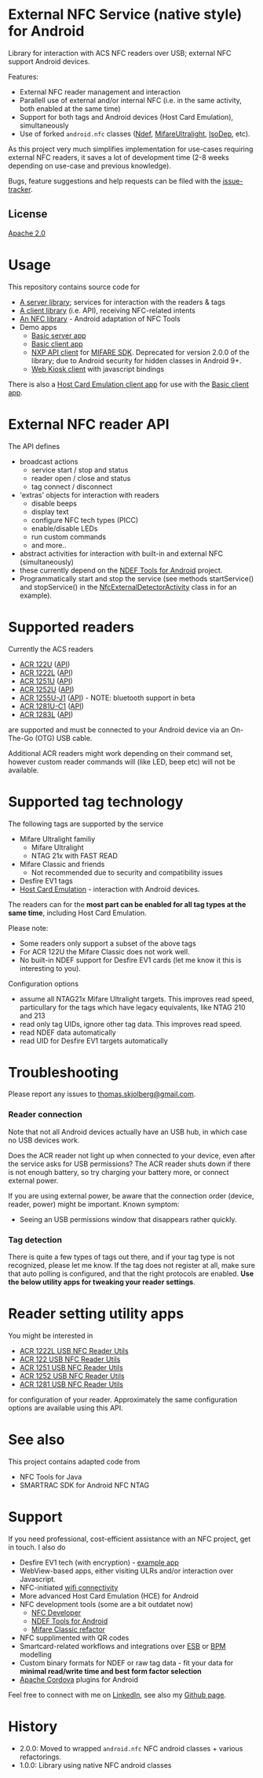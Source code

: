 

# External NFC Service (native style) for Android
Library for interaction with ACS NFC readers over USB; external NFC support Android devices. 

Features:
 - External NFC reader management and interaction
 - Parallell use of external and/or internal NFC (i.e. in the same activity, both enabled at the same time)
 - Support for both tags and Android devices (Host Card Emulation), simultaneously
 - Use of forked `android.nfc` classes ([Ndef], [MifareUltralight], [IsoDep], etc). 

As this project very much simplifies implementation for use-cases requiring external NFC readers, it saves a lot of development time (2-8 weeks depending on use-case and previous knowledge).

Bugs, feature suggestions and help requests can be filed with the [issue-tracker].

## License
[Apache 2.0]

# Usage
This repository contains source code for 

 * [A server library](externalNFCCore); services for interaction with the readers & tags
 * [A client library](externalNFCAPI) (i.e. API), receiving NFC-related intents
 * [An NFC library](externalNFCTools) - Android adaptation of NFC Tools
 * Demo apps
    * [Basic server app](externalNFCService)
    * [Basic client app](externalNFCClient)
    * [NXP API client](externalNFCNxpClient) for [MIFARE SDK](http://www.mifare.net/en/products/mifare-sdk/). Deprecated for version 2.0.0 of the library; due to Android security for hidden classes in Android 9+.
    * [Web Kiosk client](externalNFCWebKiosk) with javascript bindings

There is also a [Host Card Emulation client app](externalNFCHostCardEmulationClient) for use with the [Basic client app](externalNFCClient).

# External NFC reader API
The API defines 
 * broadcast actions
   * service start / stop and status
   * reader open / close and status
   * tag connect / disconnect
 * 'extras' objects for interaction with readers
   * disable beeps
   * display text
   * configure NFC tech types (PICC)
   * enable/disable LEDs
   * run custom commands
   * and more.. 
 * abstract activities for interaction with built-in and external NFC (simultaneously)
  * these currently depend on the [NDEF Tools for Android](https://github.com/skjolber/ndef-tools-for-android) project.
 * Programmatically start and stop the service (see methods startService() and stopService() in the [NfcExternalDetectorActivity](externalNFCAPI/src/main/java/com/skjolberg/nfc/util/activity/NfcExternalDetectorActivity.java) class in for an example).

# Supported readers
Currently the ACS readers

 * [ACR 122U](http://www.acs.com.hk/index.php?pid=product&id=ACR122U) ([API](externalNFCAPI/src/main/java/com/skjolberg/nfc/acs/Acr122UReader.java)) 
 * [ACR 1222L](http://www.acs.com.hk/index.php?pid=product&id=ACR1222L) ([API](externalNFCAPI/src/main/java/com/skjolberg/nfc/acs/Acr1222LReader.java)) 
 * [ACR 1251U](http://www.acs.com.hk/en/products/218/acr1251-usb-nfc-reader-ii/) ([API](externalNFCAPI/src/main/java/com/skjolberg/nfc/acs/Acr1251UReader.java)) 
 * [ACR 1252U](http://www.acs.com.hk/en/products/342/acr1252u-usb-nfc-reader-iii-nfc-forum-certified-reader/) ([API](externalNFCAPI/src/main/java/com/skjolberg/nfc/acs/Acr1252UReader.java)) 
 * [ACR 1255U-J1](http://www.acs.com.hk/en/products/403/acr1255u-j1-secure-bluetooth%C2%AE-nfc-reader/) ([API](externalNFCAPI/src/main/java/com/skjolberg/nfc/acs/Acr1255UReader.java)) - NOTE: bluetooth support in beta
 * [ACR 1281U-C1](http://www.acs.com.hk/en/products/159/acr1281u-c1-dualboost-ii-usb-dual-interface-reader/) ([API](externalNFCAPI/src/main/java/src/com/skjolberg/nfc/acs/Acr1281UReader.java)) 
 * [ACR 1283L](http://www.acs.com.hk/en/products/226/acr1283l-standalone-contactless-reader/) ([API](externalNFCAPI/src/main/java/com/skjolberg/nfc/acs/Acr1283LReader.java)) 
 
are supported and must be connected to your Android device via an On-The-Go (OTG) USB cable. 

Additional ACR readers might work depending on their command set, however custom reader commands will (like LED, beep etc) will not be available.

# Supported tag technology
The following tags are supported by the service
  * Mifare Ultralight familiy
    * Mifare Ultralight
    * NTAG 21x with FAST READ
  * Mifare Classic and friends
    * Not recommended due to security and compatibility issues
  * Desfire EV1 tags
  * [Host Card Emulation](http://developer.android.com/guide/topics/connectivity/nfc/hce.html) - interaction with Android devices.
  
The readers can for the __most part can be enabled for all tag types at the same time__, including Host Card Emulation.

Please note:
 - Some readers only support a subset of the above tags
 - For ACR 122U the Mifare Classic does not work well.
 - No built-in NDEF support for Desfire EV1 cards (let me know it this is interesting to you).

Configuration options
 - assume all NTAG21x Mifare Ultralight targets. This improves read speed, particullary for the tags which have legacy equivalents, like NTAG 210 and 213
 - read only tag UIDs, ignore other tag data. This improves read speed.
 - read NDEF data automatically
 - read UID for Desfire EV1 targets automatically 

# Troubleshooting
Please report any issues to thomas.skjolberg@gmail.com.

### Reader connection
Note that not all Android devices actually have an USB hub, in which case no USB devices work.

Does the ACR reader not light up when connected to your device, even after the service asks for USB permissions? The ACR reader shuts down if there is not enough battery, so try charging your battery more, or connect external power.

If you are using external power, be aware that the connection order (device, reader, power) might be important. Known symptom: 
 - Seeing an USB permissions window that disappears rather quickly.

### Tag detection
There is quite a few types of tags out there, and if your tag type is not recognized, please let me know. If the tag does not register at all, make sure that auto polling is configured, and that the right protocols are enabled. __Use the below utility apps for tweaking your reader settings__.

# Reader setting utility apps
You might be interested in

 * [ACR 1222L USB NFC Reader Utils](https://play.google.com/store/apps/details?id=com.github.skjolber.nfc.skjolberg.acr1222)
 * [ACR 122 USB NFC Reader Utils](https://play.google.com/store/apps/details?id=com.github.skjolber.nfc.skjolberg.acr122u)
 * [ACR 1251 USB NFC Reader Utils](https://play.google.com/store/apps/details?id=com.github.skjolber.nfc.skjolberg.acr1251u)
 * [ACR 1252 USB NFC Reader Utils](https://play.google.com/store/apps/details?id=com.github.skjolber.nfc.skjolberg.acr1252u)
 * [ACR 1281 USB NFC Reader Utils](https://play.google.com/store/apps/details?id=com.github.skjolber.nfc.skjolberg.acr1281u)

for configuration of your reader. Approximately the same configuration options are available using this API. 

# See also 
This project contains adapted code from

 * NFC Tools for Java
 * SMARTRAC SDK for Android NFC NTAG

# Support
If you need professional, cost-efficient assistance with an NFC project, get in touch. I also do

 * Desfire EV1 tech (with encryption) - [example app](https://play.google.com/store/apps/details?id=com.github.skjolber.nfc.skjolberg.mifare.desfiretool)
 * WebView-based apps, either visiting ULRs and/or interaction over Javascript.
 * NFC-initiated [wifi connectivity](https://play.google.com/store/apps/details?id=w.i)
 * More advanced Host Card Emulation (HCE) for Android
 * NFC development tools (some are a bit outdatet now)
   * [NFC Developer](https://play.google.com/store/apps/details?id=com.antares.nfc)
   * [NDEF Tools for Android](https://play.google.com/store/apps/details?id=org.ndeftools.boilerplate&hl=no)
   * [Mifare Classic refactor](https://play.google.com/store/apps/details?id=com.github.skjolber.nfc.mifareclassic)
 * NFC supplimented with QR codes
 * Smartcard-related workflows and integrations over [ESB](http://camel.apache.org/) or [BPM](https://camunda.com/) modelling
 * Custom binary formats for NDEF or raw tag data - fit your data for __minimal read/write time and best form factor selection__
 * [Apache Cordova] plugins for Android

Feel free to connect with me on [LinkedIn](http://lnkd.in/r7PWDz), see also my [Github page](https://skjolber.github.io).

# History
 - 2.0.0: Moved to wrapped `android.nfc` NFC android classes + various refactorings.
 - 1.0.0: Library using native NFC android classes

[Ndef]:                 https://developer.android.com/reference/android/nfc/tech/Ndef.html
[MifareUltralight]:     https://developer.android.com/reference/android/nfc/tech/MifareUltralight.html
[IsoDep]:               https://developer.android.com/reference/android/nfc/tech/IsoDep.html
[Apache Cordova]:       https://cordova.apache.org/
[Apache 2.0]:           http://www.apache.org/licenses/LICENSE-2.0.html
[issue-tracker]:        https://github.com/skjolber/external-nfc-api/issues

